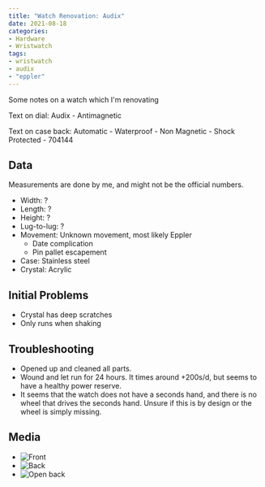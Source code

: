 ```yaml
---
title: "Watch Renovation: Audix"
date: 2021-08-18
categories:
- Hardware
- Wristwatch
tags:
- wristwatch
- audix
- "eppler"
---
```


Some notes on a watch which I'm renovating

Text on dial: Audix - Antimagnetic

Text on case back: Automatic - Waterproof - Non Magnetic - Shock Protected - 704144

## Data

Measurements are done by me, and might not be the official numbers.

* Width: ?
* Length: ?
* Height: ?
* Lug-to-lug: ?
* Movement: Unknown movement, most likely Eppler
  - Date complication
  - Pin pallet escapement
* Case: Stainless steel
* Crystal: Acrylic

## Initial Problems

* Crystal has deep scratches
* Only runs when shaking

## Troubleshooting

* Opened up and cleaned all parts.
* Wound and let run for 24 hours. It times around +200s/d, but seems to have a healthy power reserve.
* It seems that the watch does not have a seconds hand, and there is no wheel that drives the seconds hand. Unsure if this is by design or the wheel is simply missing.

## Media
* ![Front](https://imgur.com/dTsgGhC)
* ![Back](https://imgur.com/yTzth6I)
* ![Open back](https://imgur.com/gAYlgKm)
